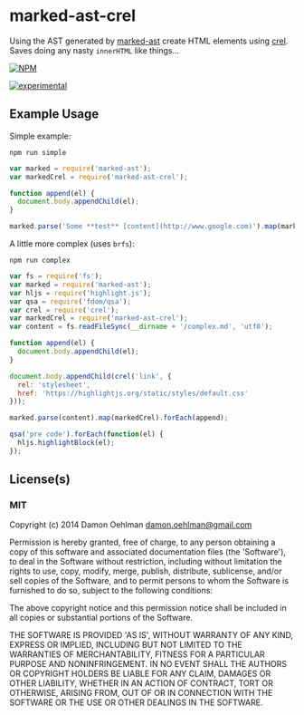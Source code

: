 # marked-ast-crel

Using the AST generated by [marked-ast](https://github.com/pdubroy/marked-ast)
create HTML elements using [crel](https://github.com/KoryNunn/crel). Saves
doing any nasty `innerHTML` like things...


[![NPM](https://nodei.co/npm/marked-ast-crel.png)](https://nodei.co/npm/marked-ast-crel/)

[![experimental](https://img.shields.io/badge/stability-experimental-red.svg)](https://github.com/dominictarr/stability#experimental) 

## Example Usage

Simple example:

```
npm run simple
```

```js
var marked = require('marked-ast');
var markedCrel = require('marked-ast-crel');

function append(el) {
  document.body.appendChild(el);
}

marked.parse('Some **test** [content](http://www.google.com)').map(markedCrel).forEach(append);

```

A little more complex (uses `brfs`):

```
npm run complex
```

```js
var fs = require('fs');
var marked = require('marked-ast');
var hljs = require('highlight.js');
var qsa = require('fdom/qsa');
var crel = require('crel');
var markedCrel = require('marked-ast-crel');
var content = fs.readFileSync(__dirname + '/complex.md', 'utf8');

function append(el) {
  document.body.appendChild(el);
}

document.body.appendChild(crel('link', {
  rel: 'stylesheet',
  href: 'https://highlightjs.org/static/styles/default.css'
}));

marked.parse(content).map(markedCrel).forEach(append);

qsa('pre code').forEach(function(el) {
  hljs.highlightBlock(el);
});


```

## License(s)

### MIT

Copyright (c) 2014 Damon Oehlman <damon.oehlman@gmail.com>

Permission is hereby granted, free of charge, to any person obtaining
a copy of this software and associated documentation files (the
'Software'), to deal in the Software without restriction, including
without limitation the rights to use, copy, modify, merge, publish,
distribute, sublicense, and/or sell copies of the Software, and to
permit persons to whom the Software is furnished to do so, subject to
the following conditions:

The above copyright notice and this permission notice shall be
included in all copies or substantial portions of the Software.

THE SOFTWARE IS PROVIDED 'AS IS', WITHOUT WARRANTY OF ANY KIND,
EXPRESS OR IMPLIED, INCLUDING BUT NOT LIMITED TO THE WARRANTIES OF
MERCHANTABILITY, FITNESS FOR A PARTICULAR PURPOSE AND NONINFRINGEMENT.
IN NO EVENT SHALL THE AUTHORS OR COPYRIGHT HOLDERS BE LIABLE FOR ANY
CLAIM, DAMAGES OR OTHER LIABILITY, WHETHER IN AN ACTION OF CONTRACT,
TORT OR OTHERWISE, ARISING FROM, OUT OF OR IN CONNECTION WITH THE
SOFTWARE OR THE USE OR OTHER DEALINGS IN THE SOFTWARE.
